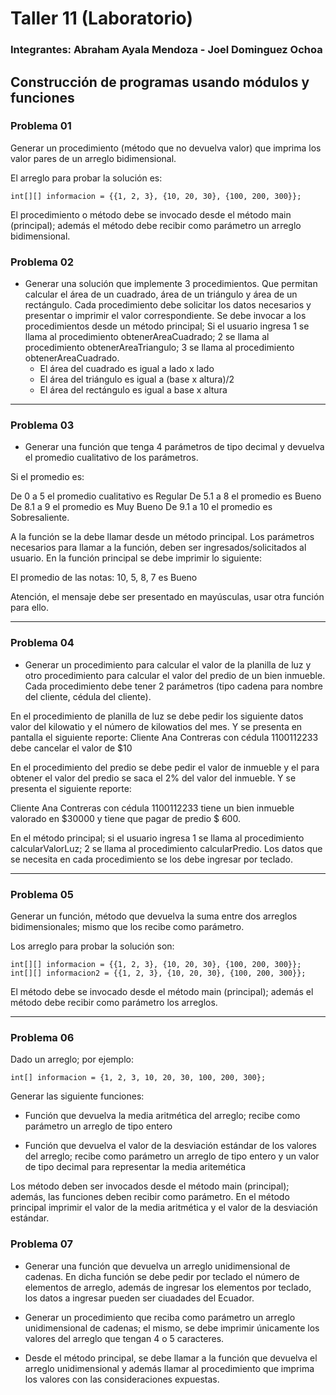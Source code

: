 # Taller 11 (Laboratorio)
### Integrantes: Abraham Ayala Mendoza - Joel Dominguez Ochoa
## Construcción de programas usando módulos y funciones

### Problema 01
Generar un procedimiento (método que no devuelva valor) que imprima los valor pares de un arreglo bidimensional.

El arreglo para probar la solución es:
```
int[][] informacion = {{1, 2, 3}, {10, 20, 30}, {100, 200, 300}};
```
El procedimiento o método debe se invocado desde el método main (principal); además el método debe recibir como parámetro un arreglo bidimensional.

### Problema 02
* Generar una solución que implemente 3 procedimientos. Que permitan calcular el área de un cuadrado, área de un triángulo y área de un rectángulo. Cada procedimiento debe solicitar los datos necesarios y presentar o imprimir el valor correspondiente. Se debe invocar a los procedimientos desde un método principal; Si el usuario ingresa 1 se llama al procedimiento obtenerAreaCuadrado; 2 se llama al procedimiento obtenerAreaTriangulo; 3 se llama al procedimiento obtenerAreaCuadrado.
	* El área del cuadrado es igual a lado x lado
	* El área del triángulo es igual a (base x altura)/2
	* El área del rectángulo es igual a base x altura
***
### Problema 03
* Generar una función que tenga 4 parámetros de tipo decimal y devuelva el promedio cualitativo de los parámetros.

Si el promedio es:

De 0 a 5 el promedio cualitativo es Regular
De 5.1 a 8 el promedio es Bueno
De 8.1 a 9 el promedio es Muy Bueno
De 9.1 a 10 el promedio es Sobresaliente.

A la función se la debe llamar desde un método principal. Los parámetros necesarios para llamar a la función, deben ser ingresados/solicitados al usuario. En la función principal se debe imprimir lo siguiente:

El promedio de las notas: 10, 5, 8, 7 es Bueno

Atención, el mensaje debe ser presentado en mayúsculas, usar otra función para ello.

***

### Problema 04
* Generar un procedimiento para calcular el valor de la planilla de luz y otro procedimiento para calcular el valor del predio de un bien inmueble.
Cada procedimiento debe tener 2 parámetros (tipo cadena para nombre del cliente, cédula del cliente).

En el procedimiento de planilla de luz se debe pedir los siguiente datos valor del kilowatio y el número de kilowatios del mes. Y se presenta en pantalla el siguiente reporte:
Cliente Ana Contreras con cédula 1100112233 debe cancelar el valor de $10

En el procedimiento del predio se debe pedir el valor de inmueble y el para obtener el valor del predio se saca el 2% del valor del inmueble. Y se presenta el siguiente reporte:

Cliente Ana Contreras con cédula 1100112233 tiene un bien inmueble valorado en $30000 y tiene que pagar de predio $ 600.

En el método principal; si el usuario ingresa 1 se llama al procedimiento calcularValorLuz; 2 se  llama al procedimiento calcularPredio. Los datos que se necesita en cada procedimiento se los debe ingresar por teclado.

***
### Problema 05
Generar un función, método que devuelva la suma entre dos arreglos bidimensionales; mismo que los recibe como parámetro.

Los arreglo para probar la solución son:
```
int[][] informacion = {{1, 2, 3}, {10, 20, 30}, {100, 200, 300}};
int[][] informacion2 = {{1, 2, 3}, {10, 20, 30}, {100, 200, 300}};
```
El método debe se invocado desde el método main (principal); además el método debe recibir como parámetro los arreglos.


***
### Problema 06
Dado un arreglo; por ejemplo:
```
int[] informacion = {1, 2, 3, 10, 20, 30, 100, 200, 300};
```
Generar las siguiente funciones:

* Función que devuelva la media aritmética del arreglo; recibe como parámetro un arreglo de tipo entero

* Función que devuelva el valor de la desviación estándar de los valores del arreglo; recibe como parámetro un arreglo de tipo entero y un valor de tipo decimal para representar la media aritemética


Los método deben ser invocados desde el método main (principal); además, las funciones deben recibir como parámetro. En el método principal imprimir el valor de la media aritmética y el valor de la desviación estándar.

### Problema 07
* Generar una función que devuelva un arreglo unidimensional de cadenas. En dicha función se debe pedir por teclado el número de elementos de arreglo, además de ingresar los elementos por teclado, los datos a ingresar pueden ser ciuadades del Ecuador.

* Generar un procedimiento que reciba como parámetro un arreglo unidimensional de cadenas; el mismo, se debe imprimir únicamente los valores del arreglo que tengan 4 o 5 caracteres.

* Desde el método principal, se debe llamar a la función que devuelva el arreglo unidimensional y además llamar al procedimiento que imprima los valores con las consideraciones expuestas.
